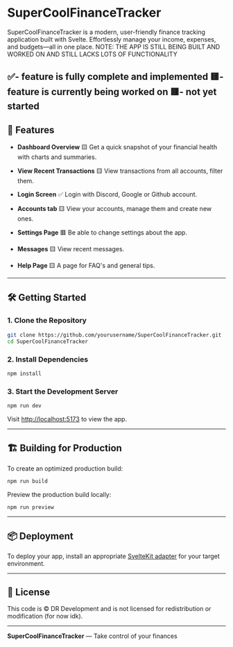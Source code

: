 # SuperCoolFinanceTracker

SuperCoolFinanceTracker is a modern, user-friendly finance tracking application built with Svelte. Effortlessly manage your income, expenses, and budgets—all in one place.
NOTE: THE APP IS STILL BEING BUILT AND WORKED ON AND STILL LACKS LOTS OF FUNCTIONALITY

✅- feature is fully complete and implemented
🟨- feature is currently being worked on
🟥- not yet started
---

## 🚀 Features

- **Dashboard Overview** 🟨
  Get a quick snapshot of your financial health with charts and summaries.

- **View Recent Transactions** 🟨
  View transactions from all accounts, filter them.

- **Login Screen** ✅ 
  Login with Discord, Google or Github account.

- **Accounts tab** 🟨
  View your accounts, manage them and create new ones.

- **Settings Page** 🟥
  Be able to change settings about the app.

- **Messages** 🟨
  View recent messages.

- **Help Page** 🟨
  A page for FAQ's and general tips.

---

## 🛠️ Getting Started

### 1. Clone the Repository

```bash
git clone https://github.com/yourusername/SuperCoolFinanceTracker.git
cd SuperCoolFinanceTracker
```

### 2. Install Dependencies

```bash
npm install
```

### 3. Start the Development Server

```bash
npm run dev
```

Visit [http://localhost:5173](http://localhost:5173) to view the app.

---

## 🏗️ Building for Production

To create an optimized production build:

```bash
npm run build
```

Preview the production build locally:

```bash
npm run preview
```

---

## 📦 Deployment

To deploy your app, install an appropriate [SvelteKit adapter](https://svelte.dev/docs/kit/adapters) for your target environment.

---

## 📄 License

This code is © DR Development and is not licensed for redistribution or modification (for now idk).

---

**SuperCoolFinanceTracker** — Take control of your finances
